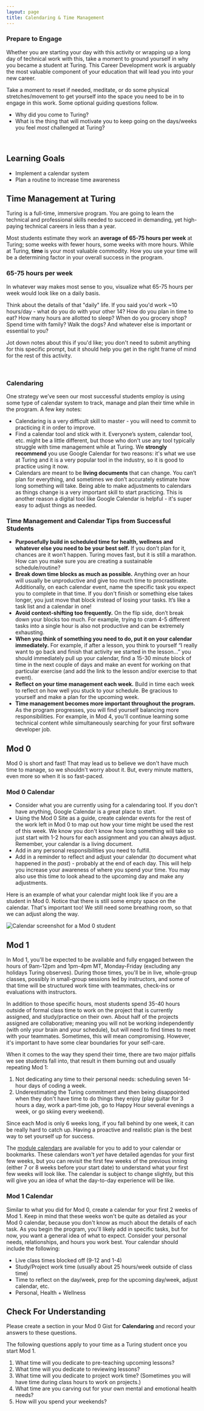 ```yaml
---
layout: page
title: Calendaring & Time Management
---
```


<div>
  <h3>Prepare to Engage</h3>
  <p>Whether you are starting your day with this activity or wrapping up a long day of technical work with this, take a moment to ground yourself in why you became a student at Turing. This Career Development work is arguably the most valuable component of your education that will lead you into your new career.</p>
  <p>Take a moment to reset if needed, meditate, or do some physical stretches/movement to get yourself into the space you need to be in to engage in this work. Some optional guiding questions follow.</p>
  <ul>
    <li>Why did you come to Turing?</li>
    <li>What is the thing that will motivate you to keep going on the days/weeks you feel <em>most</em> challenged at Turing?</li>
  </ul>
</div>
<br>

## Learning Goals

- Implement a calendar system
- Plan a routine to increase time awareness

## Time Management at Turing

Turing is a full-time, immersive program. You are going to learn the technical and professional skills needed to succeed in demanding, yet high-paying technical careers in less than a year.

Most students estimate they work an **average of 65-75 hours per week** at Turing; some weeks with fewer hours, some weeks with more hours. While at Turing, **time** is your most valuable commodity. How you use your time will be a determining factor in your overall success in the program.

<div>
  <h3>65-75 hours per week</h3>
  <p>In whatever way makes most sense to you, visualize what 65-75 hours per week would look like on a daily basis.</p>
  <p>Think about the details of that "daily" life. If you said you'd work ~10 hours/day - what do you do with your other 14? How do you plan in time to eat? How many hours are allotted to sleep? When do you grocery shop? Spend time with family? Walk the dogs? And whatever else is important or essential to you?</p>
  <p>Jot down notes about this if you'd like; you don't need to submit anything for this specific prompt, but it should help you get in the right frame of mind for the rest of this activity.</p>
</div>
<br>

### Calendaring

One strategy we’ve seen our most successful students employ is using some type of calendar system to track, manage and plan their time while in the program. A few key notes:

- Calendaring is a very difficult skill to master - you will need to commit to practicing it in order to improve.
- Find a calendar tool and stick with it. Everyone’s system, calendar tool, etc. might be a little different, but those who don't use any tool typically struggle with time management while at Turing. We **strongly recommend** you use Google Calendar for two reasons: it's what we use at Turing and it is a very popular tool in the industry, so it is good to practice using it now.
- Calendars are meant to be **living documents** that can change. You can’t plan for everything, and sometimes we don’t accurately estimate how long something will take. Being able to make adjustments to calendars as things change is a very important skill to start practicing. This is another reason a digital tool like Google Calendar is helpful - it's super easy to adjust things as needed.

### Time Management and Calendar Tips from Successful Students

- **Purposefully build in scheduled time for health, wellness and whatever else you need to be your best self.** If you don’t plan for it, chances are it won’t happen. Turing moves fast, but it is still a marathon. How can you make sure you are creating a sustainable schedule/routine?
- **Break down time blocks as much as possible.** Anything over an hour will usually be unproductive and give too much time to procrastinate. Additionally, on each calendar event, name the specific task you expect you to complete in that time. If you don't finish or something else takes longer, you just move that block instead of losing your tasks. It’s like a task list and a calendar in one!
- **Avoid context-shifting too frequently.** On the flip side, don’t break down your blocks too much. For example, trying to cram 4-5 different tasks into a single hour is also not productive and can be extremely exhausting.
- **When you think of something you need to do, put it on your calendar immediately.** For example, if after a lesson, you think to yourself “I really want to go back and finish that activity we started in the lesson…” you should immediately pull up your calendar, find a 15-30 minute block of time in the next couple of days and make an event for working on that particular exercise (and add the link to the lesson and/or exercise to that event).
- **Reflect on your time management each week.** Build in time each week to reflect on how well you stuck to your schedule. Be gracious to yourself and make a plan for the upcoming week.
- **Time management becomes more important throughout the program.** As the program progresses, you will find yourself balancing more responsibilities. For example, in Mod 4, you'll continue learning some technical content while simultaneously searching for your first software developer job.

## Mod 0

Mod 0 is short and fast! That may lead us to believe we don't have much time to manage, so we shouldn't worry about it. But, every minute matters, even more so when it is so fast-paced.

<div>
  <h3>Mod 0 Calendar</h3>
  <ul>
    <li>Consider what you are currently using for a calendaring tool. If you don't have anything, Google Calendar is a great place to start.</li>
    <li>Using the Mod 0 Site as a guide, create calendar events for the rest of the work left in Mod 0 to map out how your time might be used the rest of this week. We know you don't know how long something will take so just start with 1-2 hours for each assignment and you can always adjust. Remember, your calendar is a living document.</li>
    <li>Add in any personal responsibilities you need to fulfill.</li>
    <li>Add in a reminder to reflect and adjust your calendar (to document what happened in the <em>past</em>) - probably at the end of each day. This will help you increase your awareness of where you spend your time. You may also use this time to look ahead to the upcoming day and make any adjustments.</li>
  </ul>
</div>

Here is an example of what your calendar might look like if you are a student in Mod 0. Notice that there is still some empty space on the calendar. That's important too! We still need some breathing room, so that we can adjust along the way.

![Calendar screenshot for a Mod 0 student](../prework/assets/calendar-example.png)

## Mod 1

In Mod 1, you'll be expected to be available and fully engaged between the hours of 9am-12pm and 1pm-4pm MT, Monday-Friday (excluding any holidays Turing observes). During those times, you'll be in live, whole-group classes, possibly in small-group sessions led by instructors, and some of that time will be structured work time with teammates, check-ins or evaluations with instructors.

In addition to those specific hours, most students spend 35-40 hours outside of formal class time to work on the project that is currently assigned, and study/practice on their own. About half of the projects assigned are collaborative; meaning you will not be working independently (with only _your_ brain and _your_ schedule), but will need to find times to meet with your teammates. Sometimes, this will mean compromising. However, it's important to have some clear boundaries for your self-care.

When it comes to the way they spend their time, there are two major pitfalls we see students fall into, that result in them burning out and usually repeating Mod 1:
1. Not dedicating any time to their personal needs: scheduling seven 14-hour days of coding a week.
1. Underestimating the Turing commitment and then being disappointed when they don't have time to do things they enjoy (play guitar for 3 hours a day, work a part-time job, go to Happy Hour several evenings a week, or go skiing every weekend).

Since each Mod is only 6 weeks long, if you fall behind by one week, it can be really hard to catch up. Having a proactive and realistic plan is the best way to set yourself up for success.

The <a href="https://curriculum.turing.edu/calendars/calendars.html" target="_blank">module calendars</a> are available for you to add to your calendar or bookmarks. These calendars won't _yet_ have detailed agendas for your first few weeks, but you can revisit the first few weeks of the previous inning (either 7 or 8 weeks before your start date) to understand what your first few weeks will look like. The calendar is subject to change slightly, but this will give you an idea of what the day-to-day experience will be like.

<div>
  <h3>Mod 1 Calendar</h3>
  <p>Similar to what you did for Mod 0, create a calendar for your first 2 weeks of Mod 1. Keep in mind that these weeks won't be quite as detailed as your Mod 0 calendar, because you don't know as much about the details of each task. As you begin the program, you'll likely add in specific tasks, but for now, you want a general idea of what to expect. Consider your personal needs, relationships, and hours you work best. Your calendar should include the following:</p>
  <ul>
    <li>Live class times blocked off (9-12 and 1-4)</li>
    <li>Study/Project work time (usually about 25 hours/week outside of class time)</li>
    <li>Time to reflect on the day/week, prep for the upcoming day/week, adjust calendar, etc.</li>
    <li>Personal, Health + Wellness</li>
  </ul>
</div>

## Check For Understanding

Please create a section in your Mod 0 Gist for **Calendaring** and record your answers to these questions. 

The following questions apply to your time as a Turing student once you start Mod 1.

1. What time will you dedicate to pre-teaching upcoming lessons?
1. What time will you dedicate to reviewing lessons?
1. What time will you dedicate to project work time? (Sometimes you will have time during class hours to work on projects.)
1. What time are you carving out for your own mental and emotional health needs? 
1. How will you spend your weekends?

<br><br><br><br><br>

